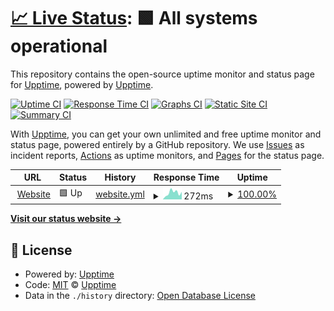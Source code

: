 # [📈 Live Status](https://upptime.github.io/upptime): <!--live status--> **🟩 All systems operational**

This repository contains the open-source uptime monitor and status page for [Upptime](https://upptime.js.org), powered by [Upptime](https://github.com/upptime/upptime).

[![Uptime CI](https://github.com/1-BOT-TEAM/Uptime/workflows/Uptime%20CI/badge.svg)](https://github.com/1-BOT-TEAM/Uptime/actions?query=workflow%3A%22Uptime+CI%22)
[![Response Time CI](https://github.com/1-BOT-TEAM/Uptime/workflows/Response%20Time%20CI/badge.svg)](https://github.com/1-BOT-TEAM/Uptime/actions?query=workflow%3A%22Response+Time+CI%22)
[![Graphs CI](https://github.com/1-BOT-TEAM/Uptime/workflows/Graphs%20CI/badge.svg)](https://github.com/1-BOT-TEAM/Uptime/actions?query=workflow%3A%22Graphs+CI%22)
[![Static Site CI](https://github.com/1-BOT-TEAM/Uptime/workflows/Static%20Site%20CI/badge.svg)](https://github.com/1-BOT-TEAM/Uptime/actions?query=workflow%3A%22Static+Site+CI%22)
[![Summary CI](https://github.com/1-BOT-TEAM/Uptime/workflows/Summary%20CI/badge.svg)](https://github.com/1-BOT-TEAM/Uptime/actions?query=workflow%3A%22Summary+CI%22)

With [Upptime](https://upptime.js.org), you can get your own unlimited and free uptime monitor and status page, powered entirely by a GitHub repository. We use [Issues](https://github.com/upptime/upptime/issues) as incident reports, [Actions](https://github.com/1-BOT-TEAM/Uptime/actions) as uptime monitors, and [Pages](https://upptime.github.io/upptime) for the status page.

<!--start: status pages-->
<!-- This summary is generated by Upptime (https://github.com/upptime/upptime) -->
<!-- Do not edit this manually, your changes will be overwritten -->
<!-- prettier-ignore -->
| URL | Status | History | Response Time | Uptime |
| --- | ------ | ------- | ------------- | ------ |
| <img alt="" src="https://icons.duckduckgo.com/ip3/oneboteam.live.ico" height="13"> [Website](http://oneboteam.live/) | 🟩 Up | [website.yml](https://github.com/1-BOT-TEAM/Uptime/commits/HEAD/history/website.yml) | <details><summary><img alt="Response time graph" src="./graphs/website/response-time-week.png" height="20"> 272ms</summary><br><a href="https://up.oneboteam.live/history/website"><img alt="Response time 258" src="https://img.shields.io/endpoint?url=https%3A%2F%2Fraw.githubusercontent.com%2F1-BOT-TEAM%2FUptime%2FHEAD%2Fapi%2Fwebsite%2Fresponse-time.json"></a><br><a href="https://up.oneboteam.live/history/website"><img alt="24-hour response time 540" src="https://img.shields.io/endpoint?url=https%3A%2F%2Fraw.githubusercontent.com%2F1-BOT-TEAM%2FUptime%2FHEAD%2Fapi%2Fwebsite%2Fresponse-time-day.json"></a><br><a href="https://up.oneboteam.live/history/website"><img alt="7-day response time 272" src="https://img.shields.io/endpoint?url=https%3A%2F%2Fraw.githubusercontent.com%2F1-BOT-TEAM%2FUptime%2FHEAD%2Fapi%2Fwebsite%2Fresponse-time-week.json"></a><br><a href="https://up.oneboteam.live/history/website"><img alt="30-day response time 235" src="https://img.shields.io/endpoint?url=https%3A%2F%2Fraw.githubusercontent.com%2F1-BOT-TEAM%2FUptime%2FHEAD%2Fapi%2Fwebsite%2Fresponse-time-month.json"></a><br><a href="https://up.oneboteam.live/history/website"><img alt="1-year response time 258" src="https://img.shields.io/endpoint?url=https%3A%2F%2Fraw.githubusercontent.com%2F1-BOT-TEAM%2FUptime%2FHEAD%2Fapi%2Fwebsite%2Fresponse-time-year.json"></a></details> | <details><summary><a href="https://up.oneboteam.live/history/website">100.00%</a></summary><a href="https://up.oneboteam.live/history/website"><img alt="All-time uptime 99.98%" src="https://img.shields.io/endpoint?url=https%3A%2F%2Fraw.githubusercontent.com%2F1-BOT-TEAM%2FUptime%2FHEAD%2Fapi%2Fwebsite%2Fuptime.json"></a><br><a href="https://up.oneboteam.live/history/website"><img alt="24-hour uptime 100.00%" src="https://img.shields.io/endpoint?url=https%3A%2F%2Fraw.githubusercontent.com%2F1-BOT-TEAM%2FUptime%2FHEAD%2Fapi%2Fwebsite%2Fuptime-day.json"></a><br><a href="https://up.oneboteam.live/history/website"><img alt="7-day uptime 100.00%" src="https://img.shields.io/endpoint?url=https%3A%2F%2Fraw.githubusercontent.com%2F1-BOT-TEAM%2FUptime%2FHEAD%2Fapi%2Fwebsite%2Fuptime-week.json"></a><br><a href="https://up.oneboteam.live/history/website"><img alt="30-day uptime 100.00%" src="https://img.shields.io/endpoint?url=https%3A%2F%2Fraw.githubusercontent.com%2F1-BOT-TEAM%2FUptime%2FHEAD%2Fapi%2Fwebsite%2Fuptime-month.json"></a><br><a href="https://up.oneboteam.live/history/website"><img alt="1-year uptime 99.98%" src="https://img.shields.io/endpoint?url=https%3A%2F%2Fraw.githubusercontent.com%2F1-BOT-TEAM%2FUptime%2FHEAD%2Fapi%2Fwebsite%2Fuptime-year.json"></a></details>

<!--end: status pages-->

[**Visit our status website →**](https://upptime.github.io/upptime)

## 📄 License

- Powered by: [Upptime](https://github.com/upptime/upptime)
- Code: [MIT](./LICENSE) © [Upptime](https://upptime.js.org)
- Data in the `./history` directory: [Open Database License](https://opendatacommons.org/licenses/odbl/1-0/)
